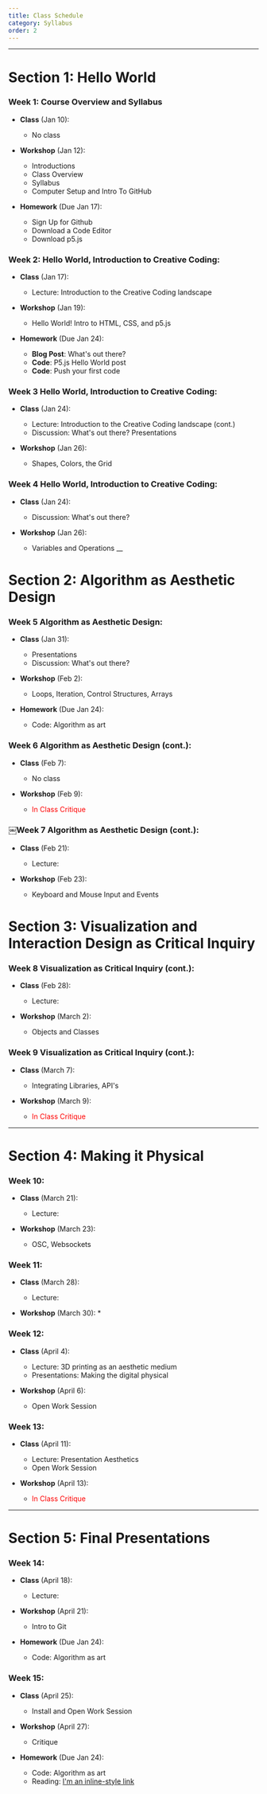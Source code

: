 ```yaml
---
title: Class Schedule
category: Syllabus
order: 2
---
```

___

# Section 1: Hello World

### Week 1: Course Overview and Syllabus 
* **Class** (Jan 10): 
    * No class

 * **Workshop** (Jan 12):
    * Introductions
    * Class Overview
    * Syllabus
    * Computer Setup and Intro To GitHub

* **Homework** (Due Jan 17):
    * Sign Up for Github
    * Download a Code Editor
    * Download p5.js

### Week 2: Hello World, Introduction to Creative Coding:
* **Class** (Jan 17): 
    * Lecture: Introduction to the Creative Coding landscape

* **Workshop** (Jan 19):
    * Hello World! Intro to HTML, CSS, and p5.js

* **Homework** (Due Jan 24):
    * **Blog Post**: What's out there?
    * **Code**: P5.js Hello World post
    * **Code**: Push your first code

### Week 3 Hello World, Introduction to Creative Coding:
* **Class** (Jan 24): 
    * Lecture: Introduction to the Creative Coding landscape (cont.)
    * Discussion: What's out there? Presentations

* **Workshop** (Jan 26):
    * Shapes, Colors, the Grid

### Week 4 Hello World, Introduction to Creative Coding:
* **Class** (Jan 24): 
    * Discussion: What's out there? 

* **Workshop** (Jan 26):
    * Variables and Operations
__

# Section 2: Algorithm as Aesthetic Design
### Week 5 Algorithm as Aesthetic Design:
* **Class** (Jan 31): 
    * Presentations
    * Discussion: What's out there? 

* **Workshop** (Feb 2):
    * Loops, Iteration, Control Structures, Arrays

* **Homework** (Due Jan 24):
    * Code: Algorithm as art

### Week 6 Algorithm as Aesthetic Design (cont.):
* **Class** (Feb 7): 
    * No class

* **Workshop** (Feb 9):
    * <span style="color:red">In Class Critique </span>


### ￼Week 7 Algorithm as Aesthetic Design (cont.):
* **Class** (Feb 21): 
    * Lecture: 

* **Workshop** (Feb 23):
    * Keyboard and Mouse Input and Events

# Section 3: Visualization and Interaction Design as Critical Inquiry

### Week 8 Visualization as Critical Inquiry (cont.): 
* **Class** (Feb 28): 
   * Lecture: 

* **Workshop** (March 2):
    * Objects and Classes
   

### Week 9 Visualization as Critical Inquiry (cont.):
* **Class** (March 7): 
    * Integrating Libraries, API's

* **Workshop** (March 9):
    * <span style="color:red"> In Class Critique </span>

___

# Section 4: Making it Physical

### Week 10: 
* **Class** (March 21): 
    * Lecture: 

* **Workshop** (March 23):
    * OSC, Websockets

### Week 11:
* **Class** (March 28): 
    * Lecture: 

* **Workshop** (March 30):
    * 

### Week 12:
* **Class** (April 4): 
    * Lecture: 3D printing as an aesthetic medium
    * Presentations: Making the digital physical

* **Workshop** (April 6):
   * Open Work Session


### Week 13:
* **Class** (April 11): 
    * Lecture: Presentation Aesthetics
    * Open Work Session

* **Workshop** (April 13):
    * <span style="color:red"> In Class Critique </span>

___


# Section 5: Final Presentations

### Week 14:
* **Class** (April 18): 
    * Lecture: 

* **Workshop** (April 21):
    * Intro to Git

* **Homework** (Due Jan 24):
    * Code: Algorithm as art

### Week 15:
* **Class** (April 25): 
    * Install and Open Work Session

* **Workshop** (April 27):
    * Critique

* **Homework** (Due Jan 24):
    * Code: Algorithm as art
    * Reading: [I'm an inline-style link](http://www.corner-college.com/udb/cproVozeFxParagraphs_on_Conceptual_Art._Sol_leWitt.pdf)